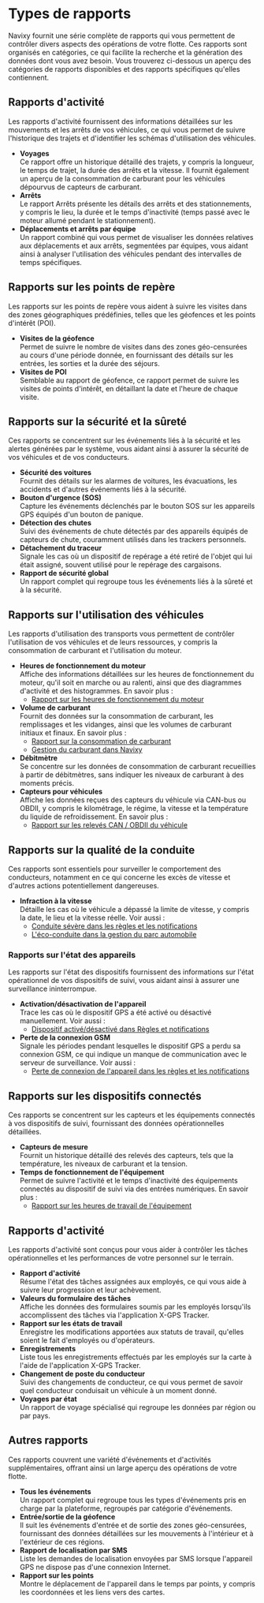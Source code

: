# Types de rapports

Navixy fournit une série complète de rapports qui vous permettent de contrôler divers aspects des opérations de votre flotte. Ces rapports sont organisés en catégories, ce qui facilite la recherche et la génération des données dont vous avez besoin. Vous trouverez ci-dessous un aperçu des catégories de rapports disponibles et des rapports spécifiques qu'elles contiennent.

## Rapports d'activité

Les rapports d'activité fournissent des informations détaillées sur les mouvements et les arrêts de vos véhicules, ce qui vous permet de suivre l'historique des trajets et d'identifier les schémas d'utilisation des véhicules.

* **Voyages**\
  Ce rapport offre un historique détaillé des trajets, y compris la longueur, le temps de trajet, la durée des arrêts et la vitesse. Il fournit également un aperçu de la consommation de carburant pour les véhicules dépourvus de capteurs de carburant.
* **Arrêts**\
  Le rapport Arrêts présente les détails des arrêts et des stationnements, y compris le lieu, la durée et le temps d'inactivité (temps passé avec le moteur allumé pendant le stationnement).
* **Déplacements et arrêts par équipe**\
  Un rapport combiné qui vous permet de visualiser les données relatives aux déplacements et aux arrêts, segmentées par équipes, vous aidant ainsi à analyser l'utilisation des véhicules pendant des intervalles de temps spécifiques.

## Rapports sur les points de repère

Les rapports sur les points de repère vous aident à suivre les visites dans des zones géographiques prédéfinies, telles que les géofences et les points d'intérêt (POI).

* **Visites de la géofence**\
  Permet de suivre le nombre de visites dans des zones géo-censurées au cours d'une période donnée, en fournissant des détails sur les entrées, les sorties et la durée des séjours.
* **Visites de POI**\
  Semblable au rapport de géofence, ce rapport permet de suivre les visites de points d'intérêt, en détaillant la date et l'heure de chaque visite.

## Rapports sur la sécurité et la sûreté

Ces rapports se concentrent sur les événements liés à la sécurité et les alertes générées par le système, vous aidant ainsi à assurer la sécurité de vos véhicules et de vos conducteurs.

* **Sécurité des voitures**\
  Fournit des détails sur les alarmes de voitures, les évacuations, les accidents et d'autres événements liés à la sécurité.
* **Bouton d'urgence (SOS)**\
  Capture les événements déclenchés par le bouton SOS sur les appareils GPS équipés d'un bouton de panique.
* **Détection des chutes**\
  Suivi des événements de chute détectés par des appareils équipés de capteurs de chute, couramment utilisés dans les trackers personnels.
* **Détachement du traceur**\
  Signale les cas où un dispositif de repérage a été retiré de l'objet qui lui était assigné, souvent utilisé pour le repérage des cargaisons.
* **Rapport de sécurité global**\
  Un rapport complet qui regroupe tous les événements liés à la sûreté et à la sécurité.

## Rapports sur l'utilisation des véhicules

Les rapports d'utilisation des transports vous permettent de contrôler l'utilisation de vos véhicules et de leurs ressources, y compris la consommation de carburant et l'utilisation du moteur.

* **Heures de fonctionnement du moteur**\
  Affiche des informations détaillées sur les heures de fonctionnement du moteur, qu'il soit en marche ou au ralenti, ainsi que des diagrammes d'activité et des histogrammes. En savoir plus :
  * [Rapport sur les heures de fonctionnement du moteur](details-specifiques-du-rapport/rapport-sur-les-heures-de-fonctionnement-du-moteur.md)
* **Volume de carburant**\
  Fournit des données sur la consommation de carburant, les remplissages et les vidanges, ainsi que les volumes de carburant initiaux et finaux. En savoir plus :
  * [Rapport sur la consommation de carburant](details-specifiques-du-rapport/rapport-sur-le-volume-de-carburant.md)
  * [Gestion du carburant dans Navixy](https://squaregps.atlassian.net/wiki/spaces/SC/pages/2380890113/Fuel+control+in+Navixy)
* **Débitmètre**\
  Se concentre sur les données de consommation de carburant recueillies à partir de débitmètres, sans indiquer les niveaux de carburant à des moments précis.
* **Capteurs pour véhicules**\
  Affiche les données reçues des capteurs du véhicule via CAN-bus ou OBDII, y compris le kilométrage, le régime, la vitesse et la température du liquide de refroidissement. En savoir plus :
  * [Rapport sur les relevés CAN / OBDII du véhicule](https://squaregps.atlassian.net/wiki/spaces/UDOCFR/pages/3027438928/Types+de+rapports)

## Rapports sur la qualité de la conduite

Ces rapports sont essentiels pour surveiller le comportement des conducteurs, notamment en ce qui concerne les excès de vitesse et d'autres actions potentiellement dangereuses.

* **Infraction à la vitesse**\
  Détaille les cas où le véhicule a dépassé la limite de vitesse, y compris la date, le lieu et la vitesse réelle. Voir aussi :
  * [Conduite sévère dans les règles et les notifications](../regles-et-notifications/safety/conduite-difficile.md)
  * [L'éco-conduite dans la gestion du parc automobile](../../guide-de-litilizateur/gestion-du-parc-automobile/conduite-ecologique.md)

### Rapports sur l'état des appareils

Les rapports sur l'état des dispositifs fournissent des informations sur l'état opérationnel de vos dispositifs de suivi, vous aidant ainsi à assurer une surveillance ininterrompue.

* **Activation/désactivation de l'appareil**\
  Trace les cas où le dispositif GPS a été activé ou désactivé manuellement. Voir aussi :
  * [Dispositif activé/désactivé dans Règles et notifications](../regles-et-notifications/puissance-de-lappareil/dispositif-activedesactive.md)
* **Perte de la connexion GSM**\
  Signale les périodes pendant lesquelles le dispositif GPS a perdu sa connexion GSM, ce qui indique un manque de communication avec le serveur de surveillance. Voir aussi :
  * [Perte de connexion de l'appareil dans les règles et les notifications](../regles-et-notifications/connexion-des-appareils/lappareil-a-perdu-la-connexion.md)

## Rapports sur les dispositifs connectés

Ces rapports se concentrent sur les capteurs et les équipements connectés à vos dispositifs de suivi, fournissant des données opérationnelles détaillées.

* **Capteurs de mesure**\
  Fournit un historique détaillé des relevés des capteurs, tels que la température, les niveaux de carburant et la tension.
* **Temps de fonctionnement de l'équipement**\
  Permet de suivre l'activité et le temps d'inactivité des équipements connectés au dispositif de suivi via des entrées numériques. En savoir plus :
  * [Rapport sur les heures de travail de l'équipement](details-specifiques-du-rapport/rapport-sur-le-temps-de-travail-des-equipements.md)

## Rapports d'activité

Les rapports d'activité sont conçus pour vous aider à contrôler les tâches opérationnelles et les performances de votre personnel sur le terrain.

* **Rapport d'activité**\
  Résume l'état des tâches assignées aux employés, ce qui vous aide à suivre leur progression et leur achèvement.
* **Valeurs du formulaire des tâches**\
  Affiche les données des formulaires soumis par les employés lorsqu'ils accomplissent des tâches via l'application X-GPS Tracker.
* **Rapport sur les états de travail**\
  Enregistre les modifications apportées aux statuts de travail, qu'elles soient le fait d'employés ou d'opérateurs.
* **Enregistrements**\
  Liste tous les enregistrements effectués par les employés sur la carte à l'aide de l'application X-GPS Tracker.
* **Changement de poste du conducteur**\
  Suivi des changements de conducteur, ce qui vous permet de savoir quel conducteur conduisait un véhicule à un moment donné.
* **Voyages par état**\
  Un rapport de voyage spécialisé qui regroupe les données par région ou par pays.

## Autres rapports

Ces rapports couvrent une variété d'événements et d'activités supplémentaires, offrant ainsi un large aperçu des opérations de votre flotte.

* **Tous les événements**\
  Un rapport complet qui regroupe tous les types d'événements pris en charge par la plateforme, regroupés par catégorie d'événements.
* **Entrée/sortie de la géofence**\
  Il suit les événements d'entrée et de sortie des zones géo-censurées, fournissant des données détaillées sur les mouvements à l'intérieur et à l'extérieur de ces régions.
* **Rapport de localisation par SMS**\
  Liste les demandes de localisation envoyées par SMS lorsque l'appareil GPS ne dispose pas d'une connexion Internet.
* **Rapport sur les points**\
  Montre le déplacement de l'appareil dans le temps par points, y compris les coordonnées et les liens vers des cartes.
